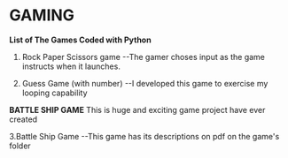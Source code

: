 # GAMING

****List of The Games Coded with Python****

1. Rock Paper Scissors game
--The gamer choses input as the game instructs when it launches.

2. Guess Game (with number)
--I developed this game to exercise my looping capability

****BATTLE SHIP GAME****
This is huge and exciting game project have ever created

3.Battle Ship Game
--This game has its descriptions on pdf on the game's folder
